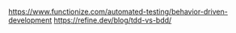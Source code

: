 https://www.functionize.com/automated-testing/behavior-driven-development
https://refine.dev/blog/tdd-vs-bdd/
